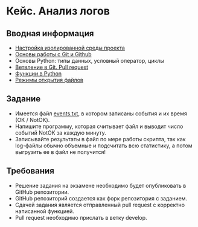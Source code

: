# Кейс. Анализ логов

## Вводная информация

* [Настройка изолированной среды проекта](https://github.com/pyshkovni/programming-technologies-1/blob/main/python_ide/README.md#%D0%BD%D0%B0%D1%81%D1%82%D1%80%D0%BE%D0%B9%D0%BA%D0%B0-%D1%81%D1%80%D0%B5%D0%B4%D1%8B-%D1%80%D0%B0%D0%B7%D1%80%D0%B0%D0%B1%D0%BE%D1%82%D0%BA%D0%B8-vs-code-git-%D0%B8-%D0%B8%D0%B7%D0%BE%D0%BB%D0%B8%D1%80%D0%BE%D0%B2%D0%B0%D0%BD%D0%BD%D0%B0%D1%8F-%D1%81%D1%80%D0%B5%D0%B4%D0%B0)
* [Основы работы с Git и Github](https://disk.yandex.ru/d/D7r1TqNN3tzmHA)
* Основы Python: типы данных, условный оператор, циклы
* [Ветвление в Git. Pull request](https://www.youtube.com/watch?v=lCZrwR3JN8o&list=PLhJAIwZv9FEvdjGvi9FoM8NnXGTPItDet&index=3)
* [Функции в Python](https://pyshkovni.github.io/python-base-course/part_1/functions/)
* [Режимы открытия файлов](https://pyshkovni.github.io/python-base-course/part_2/open_csv_json/)

## Задание

* Имеется файл [events.txt](https://disk.yandex.ru/d/mvpX9CBjfLMmcA), в котором записаны события и их время (ОK / NotOK).
* Напишите программу, которая считывает файл и выводит число событий NotOK за каждую минуту.
* Записывайте результаты в файл по мере работы скрипта, так как log-файлы обычно объемные и подсчитать всю статистику, а потом выгрузить ее в файл не получится!

## Требования

* Решение задания на экзамене необходимо будет опубликовать в GitHub репозитории.
* GitHub репозиторий создается как форк репозитория с заданием.
* Сдачей задания является отправленный pull request с корректно написанной функцией.
* Pull request необходимо прислать в ветку develop. 
